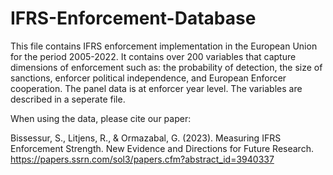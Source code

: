 # IFRS-Enforcement-Database

This file contains IFRS enforcement implementation in the European Union for the period 2005-2022. It contains over 200 variables that capture dimensions of enforcement such as: the probability of detection, the size of sanctions, enforcer political independence, and European Enforcer cooperation. The panel data is at enforcer year level. The variables are described in a seperate file. 

When using the data, please cite our paper: 

Bissessur, S., Litjens, R., & Ormazabal, G. (2023). Measuring IFRS Enforcement Strength. New Evidence and Directions for Future Research. https://papers.ssrn.com/sol3/papers.cfm?abstract_id=3940337
